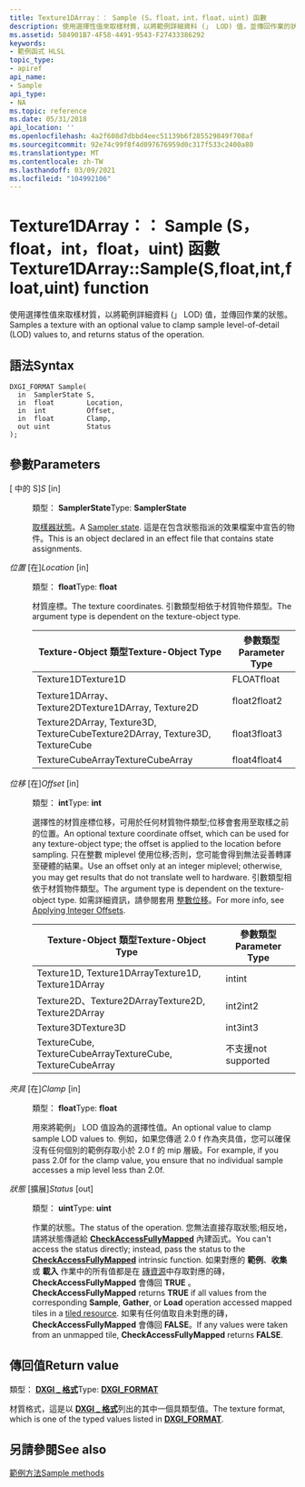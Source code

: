 ```yaml
---
title: Texture1DArray：： Sample (S，float，int，float，uint) 函數
description: 使用選擇性值來取樣材質，以將範例詳細資料 (」 LOD) 值，並傳回作業的狀態。 |Texture1DArray：： Sample (S，float，int，float，uint) 函數
ms.assetid: 584901B7-4F58-4491-9543-F27433386292
keywords:
- 範例函式 HLSL
topic_type:
- apiref
api_name:
- Sample
api_type:
- NA
ms.topic: reference
ms.date: 05/31/2018
api_location: ''
ms.openlocfilehash: 4a2f608d7dbbd4eec51139b6f285529849f708af
ms.sourcegitcommit: 92e74c99f8f4d097676959d0c317f533c2400a80
ms.translationtype: MT
ms.contentlocale: zh-TW
ms.lasthandoff: 03/09/2021
ms.locfileid: "104992106"
---
```

# <a name="texture1darraysamplesfloatintfloatuint-function"></a><span data-ttu-id="901e5-105">Texture1DArray：： Sample (S，float，int，float，uint) 函數</span><span class="sxs-lookup"><span data-stu-id="901e5-105">Texture1DArray::Sample(S,float,int,float,uint) function</span></span>

<span data-ttu-id="901e5-106">使用選擇性值來取樣材質，以將範例詳細資料 (」 LOD) 值，並傳回作業的狀態。</span><span class="sxs-lookup"><span data-stu-id="901e5-106">Samples a texture with an optional value to clamp sample level-of-detail (LOD) values to, and returns status of the operation.</span></span>

## <a name="syntax"></a><span data-ttu-id="901e5-107">語法</span><span class="sxs-lookup"><span data-stu-id="901e5-107">Syntax</span></span>


``` syntax
DXGI_FORMAT Sample(
  in  SamplerState S,
  in  float        Location,
  in  int          Offset,
  in  float        Clamp,
  out uint         Status
);
```



## <a name="parameters"></a><span data-ttu-id="901e5-108">參數</span><span class="sxs-lookup"><span data-stu-id="901e5-108">Parameters</span></span>

<dl> <dt>

<span data-ttu-id="901e5-109"> \[ 中的 S\]</span><span class="sxs-lookup"><span data-stu-id="901e5-109">*S* \[in\]</span></span>
</dt> <dd>

<span data-ttu-id="901e5-110">類型： **SamplerState**</span><span class="sxs-lookup"><span data-stu-id="901e5-110">Type: **SamplerState**</span></span>

<span data-ttu-id="901e5-111">[取樣器狀態](dx-graphics-hlsl-sampler.md)。</span><span class="sxs-lookup"><span data-stu-id="901e5-111">A [Sampler state](dx-graphics-hlsl-sampler.md).</span></span> <span data-ttu-id="901e5-112">這是在包含狀態指派的效果檔案中宣告的物件。</span><span class="sxs-lookup"><span data-stu-id="901e5-112">This is an object declared in an effect file that contains state assignments.</span></span>

</dd> <dt>

<span data-ttu-id="901e5-113">*位置* \[在\]</span><span class="sxs-lookup"><span data-stu-id="901e5-113">*Location* \[in\]</span></span>
</dt> <dd>

<span data-ttu-id="901e5-114">類型： **float**</span><span class="sxs-lookup"><span data-stu-id="901e5-114">Type: **float**</span></span>

<span data-ttu-id="901e5-115">材質座標。</span><span class="sxs-lookup"><span data-stu-id="901e5-115">The texture coordinates.</span></span> <span data-ttu-id="901e5-116">引數類型相依于材質物件類型。</span><span class="sxs-lookup"><span data-stu-id="901e5-116">The argument type is dependent on the texture-object type.</span></span>



| <span data-ttu-id="901e5-117">Texture-Object 類型</span><span class="sxs-lookup"><span data-stu-id="901e5-117">Texture-Object Type</span></span>                    | <span data-ttu-id="901e5-118">參數類型</span><span class="sxs-lookup"><span data-stu-id="901e5-118">Parameter Type</span></span> |
|----------------------------------------|----------------|
| <span data-ttu-id="901e5-119">Texture1D</span><span class="sxs-lookup"><span data-stu-id="901e5-119">Texture1D</span></span>                              | <span data-ttu-id="901e5-120">FLOAT</span><span class="sxs-lookup"><span data-stu-id="901e5-120">float</span></span>          |
| <span data-ttu-id="901e5-121">Texture1DArray、Texture2D</span><span class="sxs-lookup"><span data-stu-id="901e5-121">Texture1DArray, Texture2D</span></span>              | <span data-ttu-id="901e5-122">float2</span><span class="sxs-lookup"><span data-stu-id="901e5-122">float2</span></span>         |
| <span data-ttu-id="901e5-123">Texture2DArray, Texture3D, TextureCube</span><span class="sxs-lookup"><span data-stu-id="901e5-123">Texture2DArray, Texture3D, TextureCube</span></span> | <span data-ttu-id="901e5-124">float3</span><span class="sxs-lookup"><span data-stu-id="901e5-124">float3</span></span>         |
| <span data-ttu-id="901e5-125">TextureCubeArray</span><span class="sxs-lookup"><span data-stu-id="901e5-125">TextureCubeArray</span></span>                       | <span data-ttu-id="901e5-126">float4</span><span class="sxs-lookup"><span data-stu-id="901e5-126">float4</span></span>         |



 

</dd> <dt>

<span data-ttu-id="901e5-127">*位移* \[在\]</span><span class="sxs-lookup"><span data-stu-id="901e5-127">*Offset* \[in\]</span></span>
</dt> <dd>

<span data-ttu-id="901e5-128">類型： **int**</span><span class="sxs-lookup"><span data-stu-id="901e5-128">Type: **int**</span></span>

<span data-ttu-id="901e5-129">選擇性的材質座標位移，可用於任何材質物件類型;位移會套用至取樣之前的位置。</span><span class="sxs-lookup"><span data-stu-id="901e5-129">An optional texture coordinate offset, which can be used for any texture-object type; the offset is applied to the location before sampling.</span></span> <span data-ttu-id="901e5-130">只在整數 miplevel 使用位移;否則，您可能會得到無法妥善轉譯至硬體的結果。</span><span class="sxs-lookup"><span data-stu-id="901e5-130">Use an offset only at an integer miplevel; otherwise, you may get results that do not translate well to hardware.</span></span> <span data-ttu-id="901e5-131">引數類型相依于材質物件類型。</span><span class="sxs-lookup"><span data-stu-id="901e5-131">The argument type is dependent on the texture-object type.</span></span> <span data-ttu-id="901e5-132">如需詳細資訊，請參閱套用 [整數位移](dx-graphics-hlsl-to-sample.md)。</span><span class="sxs-lookup"><span data-stu-id="901e5-132">For more info, see [Applying Integer Offsets](dx-graphics-hlsl-to-sample.md).</span></span>



| <span data-ttu-id="901e5-133">Texture-Object 類型</span><span class="sxs-lookup"><span data-stu-id="901e5-133">Texture-Object Type</span></span>           | <span data-ttu-id="901e5-134">參數類型</span><span class="sxs-lookup"><span data-stu-id="901e5-134">Parameter Type</span></span> |
|-------------------------------|----------------|
| <span data-ttu-id="901e5-135">Texture1D, Texture1DArray</span><span class="sxs-lookup"><span data-stu-id="901e5-135">Texture1D, Texture1DArray</span></span>     | <span data-ttu-id="901e5-136">int</span><span class="sxs-lookup"><span data-stu-id="901e5-136">int</span></span>            |
| <span data-ttu-id="901e5-137">Texture2D、Texture2DArray</span><span class="sxs-lookup"><span data-stu-id="901e5-137">Texture2D, Texture2DArray</span></span>     | <span data-ttu-id="901e5-138">int2</span><span class="sxs-lookup"><span data-stu-id="901e5-138">int2</span></span>           |
| <span data-ttu-id="901e5-139">Texture3D</span><span class="sxs-lookup"><span data-stu-id="901e5-139">Texture3D</span></span>                     | <span data-ttu-id="901e5-140">int3</span><span class="sxs-lookup"><span data-stu-id="901e5-140">int3</span></span>           |
| <span data-ttu-id="901e5-141">TextureCube, TextureCubeArray</span><span class="sxs-lookup"><span data-stu-id="901e5-141">TextureCube, TextureCubeArray</span></span> | <span data-ttu-id="901e5-142">不支援</span><span class="sxs-lookup"><span data-stu-id="901e5-142">not supported</span></span>  |



 

</dd> <dt>

<span data-ttu-id="901e5-143">*夾具* \[在\]</span><span class="sxs-lookup"><span data-stu-id="901e5-143">*Clamp* \[in\]</span></span>
</dt> <dd>

<span data-ttu-id="901e5-144">類型： **float**</span><span class="sxs-lookup"><span data-stu-id="901e5-144">Type: **float**</span></span>

<span data-ttu-id="901e5-145">用來將範例」 LOD 值設為的選擇性值。</span><span class="sxs-lookup"><span data-stu-id="901e5-145">An optional value to clamp sample LOD values to.</span></span> <span data-ttu-id="901e5-146">例如，如果您傳遞 2.0 f 作為夾具值，您可以確保沒有任何個別的範例存取小於 2.0 f 的 mip 層級。</span><span class="sxs-lookup"><span data-stu-id="901e5-146">For example, if you pass 2.0f for the clamp value, you ensure that no individual sample accesses a mip level less than 2.0f.</span></span>

</dd> <dt>

<span data-ttu-id="901e5-147">*狀態* \[擴展\]</span><span class="sxs-lookup"><span data-stu-id="901e5-147">*Status* \[out\]</span></span>
</dt> <dd>

<span data-ttu-id="901e5-148">類型： **uint**</span><span class="sxs-lookup"><span data-stu-id="901e5-148">Type: **uint**</span></span>

<span data-ttu-id="901e5-149">作業的狀態。</span><span class="sxs-lookup"><span data-stu-id="901e5-149">The status of the operation.</span></span> <span data-ttu-id="901e5-150">您無法直接存取狀態;相反地，請將狀態傳遞給 [**CheckAccessFullyMapped**](checkaccessfullymapped.md) 內建函式。</span><span class="sxs-lookup"><span data-stu-id="901e5-150">You can't access the status directly; instead, pass the status to the [**CheckAccessFullyMapped**](checkaccessfullymapped.md) intrinsic function.</span></span> <span data-ttu-id="901e5-151">如果對應的 **範例**、**收集** 或 **載入** 作業中的所有值都是在 [磚資源](/windows/desktop/direct3d11/direct3d-11-2-features)中存取對應的磚， **CheckAccessFullyMapped** 會傳回 **TRUE** 。</span><span class="sxs-lookup"><span data-stu-id="901e5-151">**CheckAccessFullyMapped** returns **TRUE** if all values from the corresponding **Sample**, **Gather**, or **Load** operation accessed mapped tiles in a [tiled resource](/windows/desktop/direct3d11/direct3d-11-2-features).</span></span> <span data-ttu-id="901e5-152">如果有任何值取自未對應的磚， **CheckAccessFullyMapped** 會傳回 **FALSE**。</span><span class="sxs-lookup"><span data-stu-id="901e5-152">If any values were taken from an unmapped tile, **CheckAccessFullyMapped** returns **FALSE**.</span></span>

</dd> </dl>

## <a name="return-value"></a><span data-ttu-id="901e5-153">傳回值</span><span class="sxs-lookup"><span data-stu-id="901e5-153">Return value</span></span>

<span data-ttu-id="901e5-154">類型： **[ **DXGI \_ 格式**](/windows/desktop/api/dxgiformat/ne-dxgiformat-dxgi_format)**</span><span class="sxs-lookup"><span data-stu-id="901e5-154">Type: **[**DXGI\_FORMAT**](/windows/desktop/api/dxgiformat/ne-dxgiformat-dxgi_format)**</span></span>

<span data-ttu-id="901e5-155">材質格式，這是以 [**DXGI \_ 格式**](/windows/desktop/api/dxgiformat/ne-dxgiformat-dxgi_format)列出的其中一個具類型值。</span><span class="sxs-lookup"><span data-stu-id="901e5-155">The texture format, which is one of the typed values listed in [**DXGI\_FORMAT**](/windows/desktop/api/dxgiformat/ne-dxgiformat-dxgi_format).</span></span>

## <a name="see-also"></a><span data-ttu-id="901e5-156">另請參閱</span><span class="sxs-lookup"><span data-stu-id="901e5-156">See also</span></span>

<dl> <dt>

[<span data-ttu-id="901e5-157">範例方法</span><span class="sxs-lookup"><span data-stu-id="901e5-157">Sample methods</span></span>](texture1darray-sample.md)
</dt> </dl>

 

 
